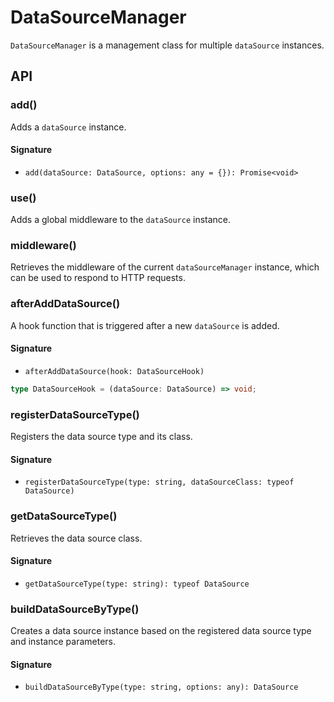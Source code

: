 # DataSourceManager

`DataSourceManager` is a management class for multiple `dataSource` instances.

## API

### add()
Adds a `dataSource` instance.

#### Signature

- `add(dataSource: DataSource, options: any = {}): Promise<void>`

### use()

Adds a global middleware to the `dataSource` instance.

### middleware()

Retrieves the middleware of the current `dataSourceManager` instance, which can be used to respond to HTTP requests.

### afterAddDataSource()

A hook function that is triggered after a new `dataSource` is added.

#### Signature

- `afterAddDataSource(hook: DataSourceHook)`

```typescript
type DataSourceHook = (dataSource: DataSource) => void;
```

### registerDataSourceType()

Registers the data source type and its class.

#### Signature

- `registerDataSourceType(type: string, dataSourceClass: typeof DataSource)`

### getDataSourceType()

Retrieves the data source class.

#### Signature

- `getDataSourceType(type: string): typeof DataSource`

### buildDataSourceByType()

Creates a data source instance based on the registered data source type and instance parameters.

#### Signature

- `buildDataSourceByType(type: string, options: any): DataSource`